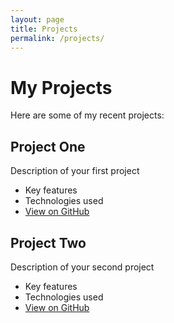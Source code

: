 ```yaml
---
layout: page
title: Projects
permalink: /projects/
---
```


# My Projects

Here are some of my recent projects:

## Project One
Description of your first project
- Key features
- Technologies used
- [View on GitHub](#)

## Project Two
Description of your second project
- Key features
- Technologies used
- [View on GitHub](#)
